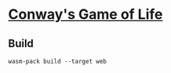 # [Conway's Game of Life](https://ksevelyar.github.io/life/)

## Build

`wasm-pack build --target web`
